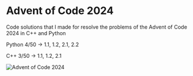 # Advent of Code 2024
Code solutions that I made for resolve the problems of the Advent of Code 2024 in C++ and Python

Python 4/50 -> 1.1, 1.2, 2.1, 2.2

C++ 3/50 -> 1.1, 1.2, 2.1

![Advent of Code 2024](https://github.com/user-attachments/assets/8d1b3bda-fada-41b0-9a41-01aa4cb715b7)
